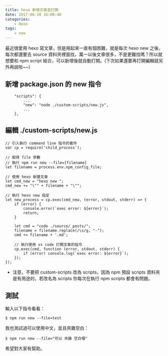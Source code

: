 ```yaml
---
title: hexo 新增文章並打開
date: 2017-06-28 16:00:40
categories:
    - Hexo
tags: 
    - new
---
```


最近很愛用 hexo 寫文章，但是用起來一直有個困難，就是每次 hexo new 之後，每次都還要去 source 資料夾裡面找，萬一以後文章很多，不是更難找嗎？所以就想要和 npm script 結合，可以新增後就自動打開。(下次如果還要再打開編輯就另外再說啦~~)

<!--more-->

## 新增 package.json 的 new 指令

```
    "scripts": {
        ...
        "new": "node ./custom-scripts/new.js",
        ...
    },
```

## 編輯 ./custom-scripts/new.js

```
// 引入執行 command line 指令的套件
var cp = require('child_process');

// 取得 file 參數
// 執行 npm run new --file=[filename]
let filename = process.env.npm_config_file;

// 使用 hexo 新建文章
let cmd_new = "hexo new ";
cmd_new += "\"" + filename + "\"";

// 執行 hexo new 指定
let new_process = cp.exec(cmd_new, (error, stdout, stderr) => {
    if (error) {
        console.error(`exec error: ${error}`);
        return;
    }
    
    let cmd = "code ./source/_posts/";
    filename = filename.replace(/\s/g, "-");
    cmd += filename + '.md';

    // 執行使用 vs code 打開文章的指令
    cp.exec(cmd, function (error, stdout, stderr) {
        if (error) console.log(`exec error: ${error}`);
    });
});
```

- 注意，不要把 custom-scripts 改為 scripts，因為 npm 預設 scripts 資料夾是有用途的，若改名為 scripts 你每次在執行 npm scripts 都會有問題。

## 測試

輸入以下指令看看：

```
$ npm run new --file=test
```

我也測試過可以使用中文，並且夾雜空白：

```
$ npm run new --file="可以 夾雜 空白喔"
```

希望對大家有幫助。
